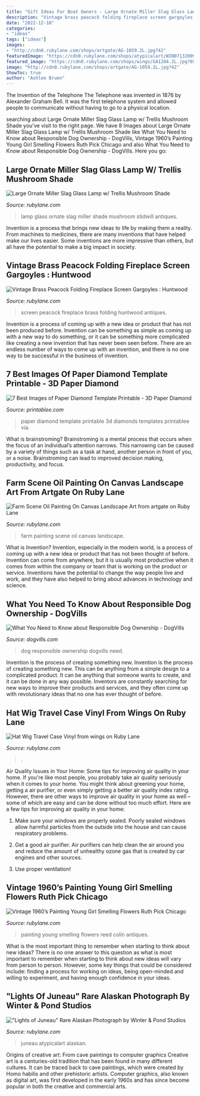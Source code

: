 ```yaml
---
title: "Gift Ideas For Boat Owners - Large Ornate Miller Slag Glass Lamp W/ Trellis Mushroom Shade"
description: "Vintage brass peacock folding fireplace screen gargoyles : huntwood"
date: "2022-12-18"
categories:
- "ideas"
tags: ["ideas"]
images:
- "http://cdn0.rubylane.com/shops/artgate/AG-1059.2L.jpg?42"
featuredImage: "https://cdn0.rubylane.com/shops/atypicalart/WIN07132009.1L.jpg"
featured_image: "https://cdn0.rubylane.com/shops/wings/GA1284.2L.jpg?69"
image: "http://cdn0.rubylane.com/shops/artgate/AG-1059.2L.jpg?42"
ShowToc: true
author: "Ashlee Bruen"
---
```



The Invention of the Telephone
The Telephone was invented in 1876 by Alexander Graham Bell. It was the first telephone system and allowed people to communicate without having to go to a physical location.

	

		
searching about Large Ornate Miller Slag Glass Lamp w/ Trellis Mushroom Shade you've visit to the right page. We have 8 Images about Large Ornate Miller Slag Glass Lamp w/ Trellis Mushroom Shade like What You Need to Know about Responsible Dog Ownership - DogVills, Vintage 1960’s Painting Young Girl Smelling Flowers Ruth Pick Chicago and also What You Need to Know about Responsible Dog Ownership - DogVills. Here you go:
		
    
## Large Ornate Miller Slag Glass Lamp W/ Trellis Mushroom Shade

<img loading=lazy src="https://cdn0.rubylane.com/_pod/item/506653/DS1814/Large-Ornate-Miller-Slag-Glass-Lamp-full-2o-2048-b8abe3d1-r-ffffff-9f9b7e.jpg" onerror="this.onerror=null;this.src='https://tse3.mm.bing.net/th?id=OIP.sewYLresKYFny9WW3sjT1gHaJ4&amp;pid=15.1';" alt="Large Ornate Miller Slag Glass Lamp w/ Trellis Mushroom Shade">

_Source: rubylane.com_

>lamp glass ornate slag miller shade mushroom stidwill antiques. 

	

Invention is a process that brings new ideas to life by making them a reality. From machines to medicines, there are many inventions that have helped make our lives easier. Some inventions are more impressive than others, but all have the potential to make a big impact in society.

    
## Vintage Brass Peacock Folding Fireplace Screen Gargoyles : Huntwood

<img loading=lazy src="https://cdn0.rubylane.com/_pod/item/641715/943/Vintage-Brass-Peacock-Folding-Fireplace-Screen-full-4o-2048-90-r-f7f7f8-727e8a.jpg" onerror="this.onerror=null;this.src='https://tse2.mm.bing.net/th?id=OIP.qH54svx29U-lR112cyQlNgHaJ4&amp;pid=15.1';" alt="Vintage Brass Peacock Folding Fireplace Screen Gargoyles : Huntwood">

_Source: rubylane.com_

>screen peacock fireplace brass folding huntwood antiques. 

	

Invention is a process of coming up with a new idea or product that has not been produced before. Invention can be something as simple as coming up with a new way to do something, or it can be something more complicated like creating a new invention that has never been seen before. There are an endless number of ways to come up with an invention, and there is no one way to be successful in the business of invention.

    
## 7 Best Images Of Paper Diamond Template Printable - 3D Paper Diamond

<img loading=lazy src="http://www.printablee.com/postpic/2015/04/paper-diamond-template_424393.jpg" onerror="this.onerror=null;this.src='https://tse1.mm.bing.net/th?id=OIP.EmMSNNAk6m6TJaoF0WodewHaKU&amp;pid=15.1';" alt="7 Best Images of Paper Diamond Template Printable - 3D Paper Diamond">

_Source: printablee.com_

>paper diamond template printable 3d diamonds templates printablee via. 

	

What is brainstroming? Brainstroming is a mental process that occurs when the focus of an individual’s attention narrows. This narrowing can be caused by a variety of things such as a task at hand, another person in front of you, or a noise. Brainstroming can lead to improved decision making, productivity, and focus.

    
## Farm Scene Oil Painting On Canvas Landscape Art From Artgate On Ruby Lane

<img loading=lazy src="http://cdn0.rubylane.com/shops/artgate/AG-1059.2L.jpg?42" onerror="this.onerror=null;this.src='https://tse4.mm.bing.net/th?id=OIP.gVcX83rt7_ze9GqeT-MJrAHaFj&amp;pid=15.1';" alt="Farm Scene Oil Painting On Canvas Landscape Art from artgate on Ruby Lane">

_Source: rubylane.com_

>farm painting scene oil canvas landscape. 

	

What is Invention?
Invention, especially in the modern world, is a process of coming up with a new idea or product that has not been thought of before. Invention can come from anywhere, but it is usually most productive when it comes from within the company or team that is working on the product or service. Inventions have the potential to change the way people live and work, and they have also helped to bring about advances in technology and science.

    
## What You Need To Know About Responsible Dog Ownership - DogVills

<img loading=lazy src="https://www.dogvills.com/wp-content/uploads/2017/04/responsible-dog-ownership-600x1024.jpg" onerror="this.onerror=null;this.src='https://tse1.mm.bing.net/th?id=OIP.DND4R_mQ6MKrflVcdzkYdQHaMo&amp;pid=15.1';" alt="What You Need to Know about Responsible Dog Ownership - DogVills">

_Source: dogvills.com_

>dog responsible ownership dogvills need. 

	

Invention is the process of creating something new.
Invention is the process of creating something new. This can be anything from a simple design to a complicated product. It can be anything that someone wants to create, and it can be done in any way possible. Inventors are constantly searching for new ways to improve their products and services, and they often come up with revolutionary ideas that no one has ever thought of before.

    
## Hat Wig Travel Case Vinyl From Wings On Ruby Lane

<img loading=lazy src="https://cdn0.rubylane.com/shops/wings/GA1284.2L.jpg?69" onerror="this.onerror=null;this.src='https://tse1.mm.bing.net/th?id=OIP.QMuIEJZ7jm17Dv9gxuv1aQHaJ4&amp;pid=15.1';" alt="Hat Wig Travel Case Vinyl from wings on Ruby Lane">

_Source: rubylane.com_

>. 

	

Air Quality Issues in Your Home: Some tips for improving air quality in your home.
If you're like most people, you probably take air quality seriously when it comes to your home. You might think about greening your home, getting a air purifier, or even simply getting a better air quality index rating. However, there are other ways to improve air quality in your home as well – some of which are easy and can be done without too much effort. Here are a few tips for improving air quality in your home: 
1) Make sure your windows are properly sealed. Poorly sealed windows allow harmful particles from the outside into the house and can cause respiratory problems.

2) Get a good air purifier. Air purifiers can help clean the air around you and reduce the amount of unhealthy ozone gas that is created by car engines and other sources.

3) Use proper ventilation!

    
## Vintage 1960’s Painting Young Girl Smelling Flowers Ruth Pick Chicago

<img loading=lazy src="https://cdn0.rubylane.com/_pod/item/852000/OCT-E-009/Vintage-1960x7892s-Painting-Young-Girl-Smelling-full-3o-2048-49-f.jpg" onerror="this.onerror=null;this.src='https://tse2.mm.bing.net/th?id=OIP.n50lpoLO3IPa7BJmFf92TQHaLG&amp;pid=15.1';" alt="Vintage 1960’s Painting Young Girl Smelling Flowers Ruth Pick Chicago">

_Source: rubylane.com_

>painting young smelling flowers reed colin antiques. 

	

What is the most important thing to remember when starting to think about new ideas?
There is no one answer to this question as what is most important to remember when starting to think about new ideas will vary from person to person. However, some key things that could be considered include: finding a process for working on ideas, being open-minded and willing to experiment, and having enough confidence in your ideas.

    
## &quot;Lights Of Juneau&quot; Rare Alaskan Photograph By Winter &amp; Pond Studios

<img loading=lazy src="https://cdn0.rubylane.com/shops/atypicalart/WIN07132009.1L.jpg" onerror="this.onerror=null;this.src='https://tse1.mm.bing.net/th?id=OIP.OlEJ4Xgd0lf69CHcNEgirgHaEs&amp;pid=15.1';" alt="&quot;Lights of Juneau&quot; Rare Alaskan Photograph by Winter &amp; Pond Studios">

_Source: rubylane.com_

>juneau atypicalart alaskan. 

	

Origins of creative art: From cave paintings to computer graphics
Creative art is a centuries-old tradition that has been found in many different cultures. It can be traced back to cave paintings, which were created by Homo habilis and other prehistoric artists. Computer graphics, also known as digital art, was first developed in the early 1960s and has since become popular in both the creative and commercial arts.


